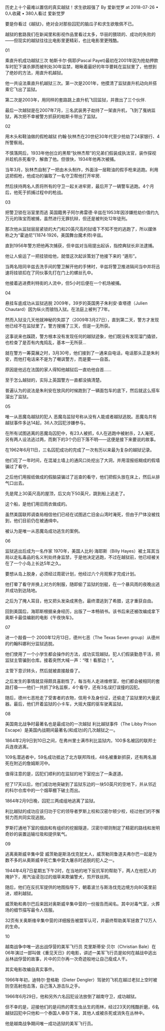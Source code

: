 历史上十个最难以置信的真实越狱！求生欲超强了
By 爱新觉罗 at 2018-07-26 • 0人收藏 • 380人看过
爱新觉罗	

要是你看过《越狱》，绝对会对那些囚犯的脑瓜子和求生欲敬佩不已。


越狱的套路我们在新闻里和影视作品里看过太多，华丽的猥琐的、成功的失败的——但现实的越狱往往比电影里更精彩，也比电影里更残酷。




01

乘直升机成功越狱三次
帕斯卡尔·佩耶(Pascal Payet)最初在2001年因为抢劫押款车时犯下谋杀罪而被判处30年监禁，眼瞅着最好的年华要耗在监狱里了，他想到了绝妙的方法，用直升机越狱。




他一共设法乘直升机越狱三次。第一次是2001年，他摸清了监狱直升机动向并搭乘它飞出了监狱。


第二次是2003年，用同样的套路跳上直升机飞回监狱，并救出了三个伙伴.


最后一次越狱是在2007年7月，三名武装男子劫持了一架直升机，飞到了戛纳监狱，再次把不幸被警方抓获的帕斯卡带出了监狱。




02

用木头和鞋油做的假枪越狱
约翰·狄林杰在20世纪30年代至少抢劫了24家银行、4所警察局。

不慎落网后，1933年他创立的黑帮“狄林杰帮”的兄弟们假装成执法官，装作探视并趁机杀死看守，解救了他。但很快，1934年他再次被捕。



当年3月，狄林杰自制了一把由木头制作，外面涂一层鞋油的假手枪来逃跑。利用这把假枪，他成功的骗取了一名守卫帮他打开牢房.


然后挟持两名人质将所有的守卫一起关进牢房，最后开了一辆警车逃跑。4个月后，他死于抓捕过程中的枪战。




03

把警卫锁在浴室里而逃
英国籍男子阿尔弗雷德·辛兹在1953年因涉嫌抢劫价值约九万元的珠宝而被捕，虽然进行无罪抗辩，但还是被判处12年徒刑。

那次他从监狱层层紧锁的大门和20英尺高的狱墙下不知不觉的逃跑了，所以媒体称之为“霍迪尼”(1874·1926，美国舞台魔术师)辛兹。


直到1956年警方把他再次捕获，但辛兹对当局提出起诉，指控典狱长非法逮捕。


他让人偷运了一把挂锁给他，就借这次起诉策划了他接下来的 “遁形”。


当两名陪同辛兹去洗手间的警卫解开他的手铐时，辛兹将警卫推进隔间当中并将迅速将挂锁扣在了同伙事先打在门上的螺丝孔中。


他接着逃进费利特街的人流中，但5小时后便在一个机场被捕。




04

悬挂车底成功从监狱逃脱
2009年，39岁的英国男子朱利安·查塔德（Julien Chautard）因为纵火而锒铛入狱。在法庭上被判了7年。

然而入狱没几天他就神秘的失踪了（2009年3月27日），直到第二天，警方才发现他已经不在监狱里了。警方搜捕了三天，但是一无所获。

这事说来也蹊跷，警方根本没有发现任何的越狱迹象，他们既没有发现溜门撬锁，也检查了是否有内鬼捣乱，基本一无所获…


就在警方一筹莫展之时，3月30号，他们接到了一通来自电话，电话那头正是朱利安，而他打电话来不是为了嘲讽警方，而是要——自首。


原因是他远在法国的家人得知他越狱后一直劝他自首……


至于怎么越狱的，实际上英国警方一直都没搞清楚。


普遍认为的说法是朱利安在放风的时候跑到了一辆面包车的底下，然后就这么搭车溜出了监狱。




05

唯一从恶魔岛越狱的犯人
恶魔岛监狱号称从没有人能或者越狱逃脱。恶魔岛共有越狱事件多达14起，36人次囚犯涉嫌参与。

在所有试图逃离的恶魔岛囚犯中，有23人被抓，6人在逃跑中被射杀，2人淹死，另有两人设法逃过两，而剩下的3个仍旧下落不明——这便是接下来要说的故事。



在1962年6月11日，三名囚犯成功的完成了一次有历以来最为复杂的越狱记录。


他们花了一年时间，在混凝土墙上的通风口处挖出了大洞，并用湿报纸糊成的假墙骗过了看守。


之后他们用报纸做成的假脑袋骗过了巡查的看守，他们把假头放在床上，然后从排气口出去。


先是爬上30英尺高的屋顶，后又向下50英尺，跳到船上逃走了。


这个船，是他们用旧雨衣做成的。


虽然美国联邦调查局相信他们已经在试图逃亡旧金山湾时淹死，但由于尸体没被找到，他们目前仍在被通缉中。


被认为是唯一从恶魔岛成功逃生的案例。




06

监狱逃出后成为一名作家
1970年，美国人比利·海耶斯（Billy Hayes）被土耳其当局以走私毒品的名义判处终身监禁，于是他决定逃跑，不过在越狱前，他已经被关在了一个小岛上长达5年之久。

要想从岛上脱身，必须经过周密计划，他经过六个月观察才完成计划。

他打晕了看守并换上对方的制服，随即偷了监狱的划艇，在一个暴风雨的夜晚出逃并成功到达陆地。

之后为了掩人耳目，他又把头发染成黑色，最终潜逃到了希腊，这才重获自由。



回到美国后，海耶斯根据亲身经历，出版了一本畅销书。该书后来还被改编成拿下奥斯卡最佳编剧的电影《午夜快车》。




07

进一个敲昏一个
2000年12月13日，德州七恶（The Texas Seven group）从德州的约翰科娜利分监狱逃脱。

他们使用了一个小学生都会操作的方法，成功实现越狱。犯人们假装勤恳干活，把监狱主管骗到仓库。接着突然大喊一声：“嘿！看那边！”。

主管下意识转头，然后就被直接敲昏了。



之后发生的事情就显得颇具喜剧性了，每当有人走进维修室，他们都会被相同的套路打昏——他们一共抓了9名监察，4个看守，还有3名误打误撞的囚犯。


随后，德州七恶抢走了受害者的衣物，信用卡及身份证，还偷走了监狱里的大量武器。最后，他们开着监狱的小卡车，大摇大摆的驱车驶离监狱。




08

美国南北战争时最著名也是最成功的一次越狱
利比越狱事件（The Libby Prison Escape）是美国内战期间最著名(和成功)的几次越狱之一。

1864年2月9日到10日之间，在弗州里士满市利比监狱内，100多名被囚的联邦士兵连夜逃离。

109名潜逃者中，59名成功抵达了北方联邦阵线，48名被重新抓获，还有两名溺死在附近的詹姆斯河中。



值得注意的是，囚犯们顺利的在监狱的地下室挖出了一条遂道。


挖了17天以后，他们成功地突破到了监狱东边的一块50英尺的空地下，并从邻近的科尔仓库中的一个烟草棚下破土而出。


1864年2月9日晚，囚犯三两成组地逃离了监狱。


利比越狱的成功应该归功于它的领导者罗斯上校和汉密尔顿少校，经过他们的不懈努力而共同实现逃脱。


罗斯打通地下室的烟囱和有组织的挖掘隧道，汉密尔顿则制定了精密的路线和发明奇妙的装置运输垃圾和提供氧气。




09

逃离奥斯威辛集中营
威茨勒是斯洛伐克犹太人，威茨勒同鲁道夫弗尔巴一起是为数不多的从奥斯威辛死亡集中营大屠杀时逃脱的犯人之一。

1944年4月7日星期五下午2时，在当地的地下反抗军的帮助下，两人在他犯人的掩护下，用汽油浸泡过的烟草来欺骗警犬，剪开铁丝网。

随后，他们在反抗军提供的地图指导下，朝着波兰与斯洛伐克边境方向80英里前进，顺利越狱。



威茨勒和弗尔巴后来因对奥斯威辛集中营的一份报告而闻名。其中对毒气室，火葬场的细节描写最令人信服。


32页有关奥斯维辛集中营的详细报告被盟军认可，并最终帮助美军拯救了12万人的生命。



10


越南战争中唯一逃出战俘营的美军飞行员
克里斯蒂安·贝尔（Christian Bale）在06年演过一部叫做《重见天日》的电影，讲述一美军飞行员是如何在越战中逃出丛林战俘营的故事，片中的贝尔再一次奇迹般地让自己瘦成人干。

其实电影改编自真实事件。




1966年年初，迪特尔·登格勒（Dieter Dengler）驾驶的飞机在越过老挝上空时被防空高射炮击落，自己落入游击队之手。


1966年6月29日，他和另外六名囚犯设法放倒了越南守卫，成功越狱。


但不幸的是，迎接他们的是闷热的寄生虫丛生的雨林，经过23天的残酷折磨，6名越狱囚犯中只他和一个泰国人幸存下来，其他人或被杀死或消失在丛林中。


他是越南战争期间唯一成功逃狱的美军飞行员。